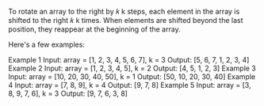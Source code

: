To rotate an array to the right by 
𝑘
k steps, each element in the array is shifted to the right 
𝑘
k times. When elements are shifted beyond the last position, they reappear at the beginning of the array.

Here's a few examples:

Example 1
Input: array = [1, 2, 3, 4, 5, 6, 7], k = 3
Output: [5, 6, 7, 1, 2, 3, 4]
Example 2
Input: array = [1, 2, 3, 4, 5], k = 2
Output: [4, 5, 1, 2, 3]
Example 3
Input: array = [10, 20, 30, 40, 50], k = 1
Output: [50, 10, 20, 30, 40]
Example 4
Input: array = [7, 8, 9], k = 4
Output: [9, 7, 8]
Example 5
Input: array = [3, 8, 9, 7, 6], k = 3
Output: [9, 7, 6, 3, 8]